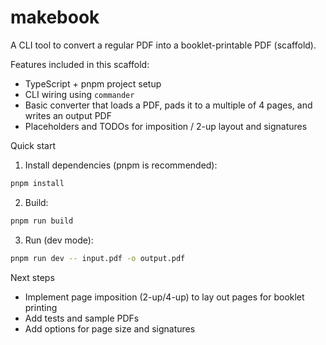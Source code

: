 # makebook

A CLI tool to convert a regular PDF into a booklet-printable PDF (scaffold).

Features included in this scaffold:

- TypeScript + pnpm project setup
- CLI wiring using `commander`
- Basic converter that loads a PDF, pads it to a multiple of 4 pages, and writes an output PDF
- Placeholders and TODOs for imposition / 2-up layout and signatures

Quick start

1. Install dependencies (pnpm is recommended):

```bash
pnpm install
```

2. Build:

```bash
pnpm run build
```

3. Run (dev mode):

```bash
pnpm run dev -- input.pdf -o output.pdf
```

Next steps

- Implement page imposition (2-up/4-up) to lay out pages for booklet printing
- Add tests and sample PDFs
- Add options for page size and signatures
